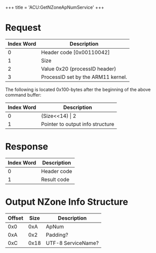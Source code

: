 +++
title = 'ACU:GetNZoneApNumService'
+++

# Request

| Index Word | Description                        |
|------------|------------------------------------|
| 0          | Header code \[0x00110042\]         |
| 1          | Size                               |
| 2          | Value 0x20 (processID header)      |
| 3          | ProcessID set by the ARM11 kernel. |

The following is located 0x100-bytes after the beginning of the above
command buffer:

| Index Word | Description                      |
|------------|----------------------------------|
| 0          | (Size\<\<14) \| 2                |
| 1          | Pointer to output info structure |

# Response

| Index Word | Description |
|------------|-------------|
| 0          | Header code |
| 1          | Result code |

# Output NZone Info Structure

| Offset | Size | Description        |
|--------|------|--------------------|
| 0x0    | 0xA  | ApNum              |
| 0xA    | 0x2  | Padding?           |
| 0xC    | 0x18 | UTF-8 ServiceName? |